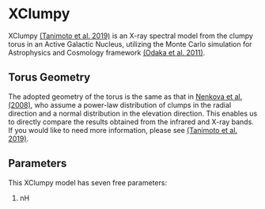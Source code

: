 # XClumpy
XClumpy [(Tanimoto et al. 2019)](https://ui.adsabs.harvard.edu/abs/2019ApJ...877...95T/abstract) is an X-ray spectral model from the clumpy torus in an Active Galactic Nucleus, utilizing the Monte Carlo simulation for Astrophysics and Cosmology framework [(Odaka et al. 2011)](https://ui.adsabs.harvard.edu/abs/2011ApJ...740..103O/abstract).


## Torus Geometry
The adopted geometry of the torus is the same as that in [Nenkova et al. (2008)](https://ui.adsabs.harvard.edu/abs/2008ApJ...685..160N/abstract), who assume a power-law distribution of clumps in the radial direction and a normal distribution in the elevation direction. This enables us to directly compare the results obtained from the infrared and X-ray bands. If you would like to need more information, please see [(Tanimoto et al. 2019)](https://ui.adsabs.harvard.edu/abs/2019ApJ...877...95T/abstract).


## Parameters
This XClumpy model has seven free parameters:  

1. nH
